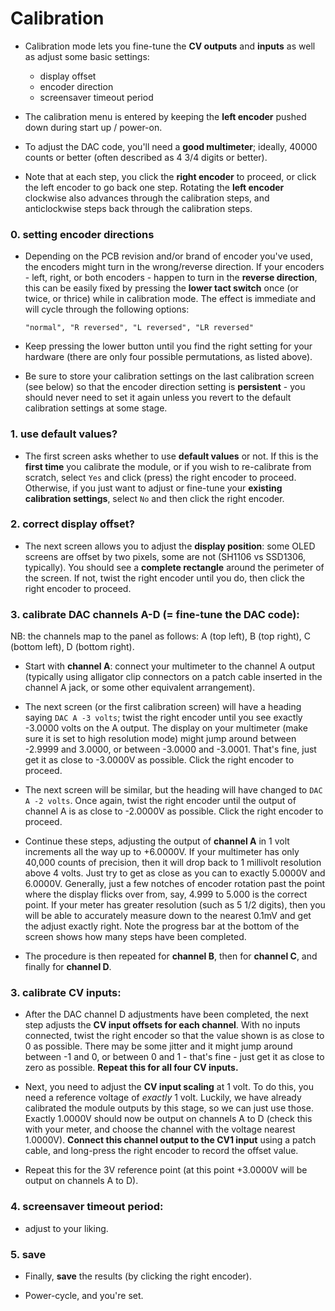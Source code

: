 # Calibration

- Calibration mode lets you fine-tune the **CV outputs** and **inputs** as well as adjust some basic settings: 
  - display offset
  - encoder direction
  - screensaver timeout period

- The calibration menu is entered by keeping the **left encoder** pushed down during start up / power-on.

- To adjust the DAC code, you'll need a **good multimeter**; ideally, 40000 counts or better (often described as 4 3/4 digits or better).

- Note that at each step, you click the **right encoder** to proceed, or click the left encoder to go back one step. Rotating the **left encoder** clockwise also advances through the calibration steps, and anticlockwise steps back through the calibration steps.

### 0. setting encoder directions

- Depending on the PCB revision and/or brand of encoder you've used, the encoders might turn in the wrong/reverse direction. If your encoders - left, right, or both encoders - happen to turn in the **reverse direction**, this can be easily fixed by pressing the **lower tact switch** once (or twice, or thrice) while in calibration mode. The effect is immediate and will cycle through the following options:

    `"normal", "R reversed", "L reversed", "LR reversed"`

- Keep pressing the lower button until you find the right setting for your hardware (there are only four possible permutations, as listed above).

- Be sure to store your calibration settings on the last calibration screen (see below) so that the encoder direction setting is **persistent** - you should never need to set it again unless you revert to the default calibration settings at some stage.

### 1. use default values?
- The first screen asks whether to use **default values** or not. If this is the **first time** you calibrate the module, or if you wish to re-calibrate from scratch, select `Yes` and click (press) the right encoder to proceed. Otherwise, if you just want to adjust or fine-tune your **existing calibration settings**, select `No` and then click the right encoder.

### 2. correct display offset?
- The next screen allows you to adjust the **display position**: some OLED screens are offset by two pixels, some are not (SH1106 vs SSD1306, typically). You should see a **complete rectangle** around the perimeter of the screen. If not, twist the right encoder until you do, then click the right encoder to proceed.

### 3. calibrate DAC channels A-D (= fine-tune the DAC code):

NB: the channels map to the panel as follows: A (top left), B (top right), C (bottom left), D (bottom right).  

- Start with **channel A**: connect your multimeter to the channel A output (typically using alligator clip connectors on a patch cable inserted in the channel A jack, or some other equivalent arrangement). 

- The next screen (or the first calibration screen) will have a heading saying `DAC A -3 volts`; twist the right encoder until you see exactly -3.0000 volts on the A output. The display on your multimeter (make sure it is set to high resolution mode) might jump around between -2.9999 and 3.0000, or between -3.0000 and -3.0001. That's fine, just get it as close to -3.0000V as possible. Click the right encoder to proceed.

- The next screen will be similar, but the heading will have changed to `DAC A -2 volts`. Once again, twist the right encoder until the output of channel A is as close to -2.0000V as possible. Click the right encoder to proceed.

- Continue these steps, adjusting the output of **channel A** in 1 volt increments all the way up to +6.0000V. If your multimeter has only 40,000 counts of precision, then it will drop back to 1 millivolt resolution above 4 volts. Just try to get as close as you can to exactly 5.0000V and 6.0000V. Generally, just a few notches of encoder rotation past the point where the display flicks over from, say, 4.999 to 5.000 is the correct point. If your meter has greater resolution (such as 5 1/2 digits), then you will be able to accurately measure down to the nearest 0.1mV and get the adjust exactly right. Note the progress bar at the bottom of the screen shows how many steps have been completed.

- The procedure is then repeated for **channel B**, then for **channel C**, and finally for **channel D**.

### 3. calibrate CV inputs:

- After the DAC channel D adjustments have been completed, the next step adjusts the **CV input offsets for each channel**. With no inputs connected, twist the right encoder so that the value shown is as close to 0 as possible. There may be some jitter and it might jump around between -1 and 0, or between 0 and 1 - that's fine - just get it as close to zero as possible. **Repeat this for all four CV inputs.**

- Next, you need to adjust the **CV input scaling** at 1 volt. To do this, you need a reference voltage of *exactly* 1 volt. Luckily, we have already calibrated the module outputs by this stage, so we can just use those. Exactly 1.0000V should now be output on channels A to D (check this with your meter, and choose the channel with the voltage nearest 1.0000V). **Connect this channel output to the CV1 input** using a patch cable, and long-press the right encoder to record the offset value.

- Repeat this for the 3V reference point (at this point +3.0000V will be output on channels A to D).

### 4. screensaver timeout period:

- adjust to your liking.

### 5. save 

- Finally, **save** the results (by clicking the right encoder). 

- Power-cycle, and you're set.

